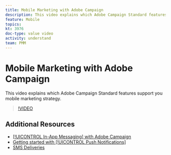 ```yaml
---
title: Mobile Marketing with Adobe Campaign
description: This video explains which Adobe Campaign Standard features support you mobile marketing strategy. 
feature: Mobile
topics: 
kt: 3976
doc-type: value video
activity: understand
team: PMM
---
```


# Mobile Marketing with Adobe Campaign

This video explains which Adobe Campaign Standard features support you mobile marketing strategy.

>[!VIDEO](https://video.tv.adobe.com/v/29468?quality=12)

## Additional Resources

* [[!UICONTROL In-App Messaging] with Adobe Campaign](/help/acs/communication-channels/mobile/in-app/in-app-message-overview.md)
* [Getting started with [!UICONTROL Push Notifications]](/help/getting-started-push-notification-android/getting-started-with-push-notifications-android.md)
* [SMS Deliveries](/help/acs/communication-channels/mobile/sms/sms-delivery.md)
